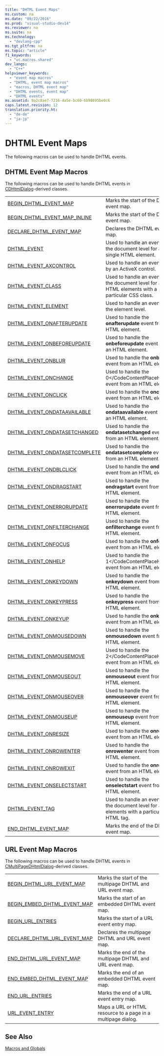 ```yaml
---
title: "DHTML Event Maps"
ms.custom: na
ms.date: "09/22/2016"
ms.prod: "visual-studio-dev14"
ms.reviewer: na
ms.suite: na
ms.technology: 
  - "devlang-cpp"
ms.tgt_pltfrm: na
ms.topic: "article"
f1_keywords: 
  - "vc.macros.shared"
dev_langs: 
  - "C++"
helpviewer_keywords: 
  - "event map macros"
  - "DHTML, event map macros"
  - "macros, DHTML event map"
  - "DHTML events, event map"
  - "DHTML events"
ms.assetid: 9a2c8ae7-7216-4a5e-bc60-6b98695be0c6
caps.latest.revision: 12
translation.priority.ht: 
  - "de-de"
  - "ja-jp"
---
```

# DHTML Event Maps
The following macros can be used to handle DHTML events.  
  
## DHTML Event Map Macros  
 The following macros can be used to handle DHTML events in [CDHtmlDialog](../vs140/cdhtmldialog-class.md)-derived classes.  
  
|||  
|-|-|  
|[BEGIN_DHTML_EVENT_MAP](../vs140/begin_dhtml_event_map.md)|Marks the start of the DHTML event map.|  
|[BEGIN_DHTML_EVENT_MAP_INLINE](../vs140/begin_dhtml_event_map_inline.md)|Marks the start of the DHTML event map.|  
|[DECLARE_DHTML_EVENT_MAP](../vs140/declare_dhtml_event_map.md)|Declares the DHTML event map.|  
|[DHTML_EVENT](../vs140/dhtml_event.md)|Used to handle an event at the document level for a single HTML element.|  
|[DHTML_EVENT_AXCONTROL](../vs140/dhtml_event_axcontrol.md)|Used to handle an event fired by an ActiveX control.|  
|[DHTML_EVENT_CLASS](../vs140/dhtml_event_class.md)|Used to handle an event at the document level for all HTML elements with a particular CSS class.|  
|[DHTML_EVENT_ELEMENT](../vs140/dhtml_event_element.md)|Used to handle an event at the element level.|  
|[DHTML_EVENT_ONAFTERUPDATE](../vs140/dhtml_event_onafterupdate.md)|Used to handle the **onafterupdate** event from an HTML element.|  
|[DHTML_EVENT_ONBEFOREUPDATE](../vs140/dhtml_event_onbeforeupdate.md)|Used to handle the **onbeforeupdate** event from an HTML element.|  
|[DHTML_EVENT_ONBLUR](../vs140/dhtml_event_onblur.md)|Used to handle the **onblur** event from an HTML element.|  
|[DHTML_EVENT_ONCHANGE](../vs140/dhtml_event_onchange.md)|Used to handle the <CodeContentPlaceHolder>0\</CodeContentPlaceHolder> event from an HTML element.|  
|[DHTML_EVENT_ONCLICK](../vs140/dhtml_event_onclick.md)|Used to handle the **onclick** event from an HTML element.|  
|[DHTML_EVENT_ONDATAAVAILABLE](../vs140/dhtml_event_ondataavailable.md)|Used to handle the **ondataavailable** event from an HTML element.|  
|[DHTML_EVENT_ONDATASETCHANGED](../vs140/dhtml_event_ondatasetchanged.md)|Used to handle the **ondatasetchanged** event from an HTML element.|  
|[DHTML_EVENT_ONDATASETCOMPLETE](../vs140/dhtml_event_ondatasetcomplete.md)|Used to handle the **ondatasetcomplete** event from an HTML element.|  
|[DHTML_EVENT_ONDBLCLICK](../vs140/dhtml_event_ondblclick.md)|Used to handle the **ondblclick** event from an HTML element.|  
|[DHTML_EVENT_ONDRAGSTART](../vs140/dhtml_event_ondragstart.md)|Used to handle the **ondragstart** event from an HTML element.|  
|[DHTML_EVENT_ONERRORUPDATE](../vs140/dhtml_event_onerrorupdate.md)|Used to handle the **onerrorupdate** event from an HTML element.|  
|[DHTML_EVENT_ONFILTERCHANGE](../vs140/dhtml_event_onfilterchange.md)|Used to handle the **onfilterchange** event from an HTML element.|  
|[DHTML_EVENT_ONFOCUS](../vs140/dhtml_event_onfocus.md)|Used to handle the **onfocus** event from an HTML element.|  
|[DHTML_EVENT_ONHELP](../vs140/dhtml_event_onhelp.md)|Used to handle the <CodeContentPlaceHolder>1\</CodeContentPlaceHolder> event from an HTML element.|  
|[DHTML_EVENT_ONKEYDOWN](../vs140/dhtml_event_onkeydown.md)|Used to handle the **onkeydown** event from an HTML element.|  
|[DHTML_EVENT_ONKEYPRESS](../vs140/dhtml_event_onkeypress.md)|Used to handle the **onkeypress** event from an HTML element.|  
|[DHTML_EVENT_ONKEYUP](../vs140/dhtml_event_onkeyup.md)|Used to handle the **onkeyup** event from an HTML element.|  
|[DHTML_EVENT_ONMOUSEDOWN](../vs140/dhtml_event_onmousedown.md)|Used to handle the **onmousedown** event from an HTML element.|  
|[DHTML_EVENT_ONMOUSEMOVE](../vs140/dhtml_event_onmousemove.md)|Used to handle the <CodeContentPlaceHolder>2\</CodeContentPlaceHolder> event from an HTML element.|  
|[DHTML_EVENT_ONMOUSEOUT](../vs140/dhtml_event_onmouseout.md)|Used to handle the **onmouseout** event from an HTML element.|  
|[DHTML_EVENT_ONMOUSEOVER](../vs140/dhtml_event_onmouseover.md)|Used to handle the **onmouseover** event from an HTML element.|  
|[DHTML_EVENT_ONMOUSEUP](../vs140/dhtml_event_onmouseup.md)|Used to handle the **onmouseup** event from an HTML element.|  
|[DHTML_EVENT_ONRESIZE](../vs140/dhtml_event_onresize.md)|Used to handle the **onresize** event from an HTML element.|  
|[DHTML_EVENT_ONROWENTER](../vs140/dhtml_event_onrowenter.md)|Used to handle the **onrowenter** event from an HTML element.|  
|[DHTML_EVENT_ONROWEXIT](../vs140/dhtml_event_onrowexit.md)|Used to handle the **onrowexit** event from an HTML element.|  
|[DHTML_EVENT_ONSELECTSTART](../vs140/dhtml_event_onselectstart.md)|Used to handle the **onselectstart** event from an HTML element.|  
|[DHTML_EVENT_TAG](../vs140/dhtml_event_tag.md)|Used to handle an event at the document level for all elements with a particular HTML tag.|  
|[END_DHTML_EVENT_MAP](../vs140/end_dhtml_event_map.md)|Marks the end of the DHTML event map.|  
  
## URL Event Map Macros  
 The following macros can be used to handle DHTML events in [CMultiPageDHtmlDialog](../vs140/cmultipagedhtmldialog-class.md)-derived classes.  
  
|||  
|-|-|  
|[BEGIN_DHTML_URL_EVENT_MAP](../vs140/begin_dhtml_url_event_map.md)|Marks the start of the multipage DHTML and URL event map.|  
|[BEGIN_EMBED_DHTML_EVENT_MAP](../vs140/begin_embed_dhtml_event_map.md)|Marks the start of an embedded DHTML event map.|  
|[BEGIN_URL_ENTRIES](../vs140/begin_url_entries.md)|Marks the start of a URL event entry map.|  
|[DECLARE_DHTML_URL_EVENT_MAP](../vs140/declare_dhtml_url_event_map.md)|Declares the multipage DHTML and URL event map.|  
|[END_DHTML_URL_EVENT_MAP](../vs140/end_dhtml_url_event_map.md)|Marks the end of the multipage DHTML and URL event map.|  
|[END_EMBED_DHTML_EVENT_MAP](../vs140/end_embed_dhtml_event_map.md)|Marks the end of an embedded DHTML event map.|  
|[END_URL_ENTRIES](../vs140/end_url_entries.md)|Marks the end of a URL event entry map.|  
|[URL_EVENT_ENTRY](../vs140/url_event_entry.md)|Maps a URL or HTML resource to a page in a multipage dialog.|  
  
## See Also  
 [Macros and Globals](../vs140/mfc-macros-and-globals.md)